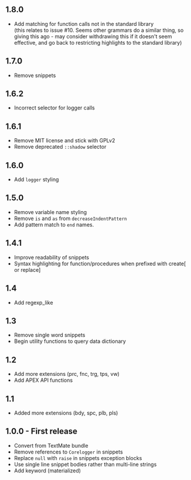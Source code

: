 ## 1.8.0

* Add matching for function calls not in the standard library  
(this relates to issue #10. Seems other grammars do a similar thing, so giving this ago - may consider withdrawing this if it doesn't seem effective, and go back to restricting highlights to the standard library)

## 1.7.0

* Remove snippets

## 1.6.2

* Incorrect selector for logger calls

## 1.6.1

* Remove MIT license and stick with GPLv2
* Remove deprecated `::shadow` selector

## 1.6.0

* Add `logger` styling

## 1.5.0

* Remove variable name styling
* Remove `is` and `as` from `decreaseIndentPattern`
* Add pattern match to `end` names.

## 1.4.1

* Improve readability of snippets
* Syntax highlighting for function/procedures when prefixed with  create[ or replace]

## 1.4

* Add regexp_like

## 1.3

* Remove single word snippets
* Begin utility functions to query data dictionary

## 1.2

* Add more extensions (prc, fnc, trg, tps, vw)
* Add APEX API functions

## 1.1

* Added more extensions (bdy, spc, plb, pls)

## 1.0.0 - First release

* Convert from TextMate bundle
* Remove references to `Corelogger` in snippets
* Replace `null` with `raise` in snippets exception blocks
* Use single line snippet bodies rather than multi-line strings
* Add keyword (materialized)
